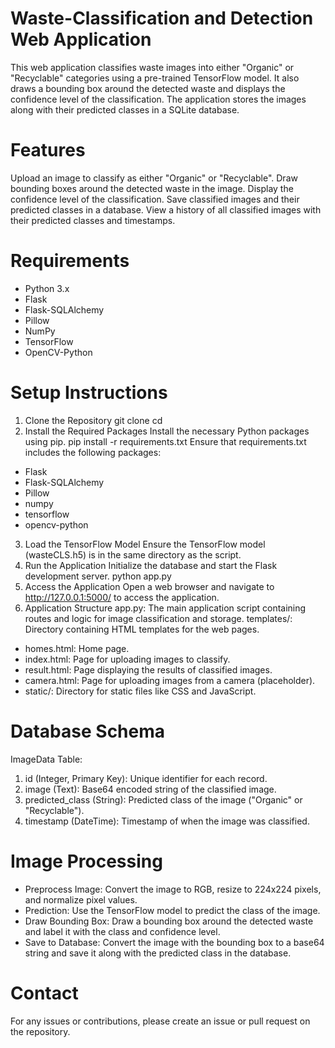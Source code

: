 # Waste-Classification and Detection Web Application
This web application classifies waste images into either "Organic" or "Recyclable" categories using a pre-trained TensorFlow model. It also draws a bounding box around the detected waste and displays the confidence level of the classification. The application stores the images along with their predicted classes in a SQLite database.

# Features
Upload an image to classify as either "Organic" or "Recyclable".
Draw bounding boxes around the detected waste in the image.
Display the confidence level of the classification.
Save classified images and their predicted classes in a database.
View a history of all classified images with their predicted classes and timestamps.

# Requirements
- Python 3.x
- Flask
- Flask-SQLAlchemy
- Pillow
- NumPy
- TensorFlow
- OpenCV-Python

# Setup Instructions
1. Clone the Repository
git clone <repository-url>
cd <repository-directory>
2. Install the Required Packages
Install the necessary Python packages using pip.
pip install -r requirements.txt
Ensure that requirements.txt includes the following packages:
- Flask
- Flask-SQLAlchemy
- Pillow
- numpy
- tensorflow
- opencv-python
3. Load the TensorFlow Model
Ensure the TensorFlow model (wasteCLS.h5) is in the same directory as the script.
4. Run the Application
Initialize the database and start the Flask development server.
python app.py
5. Access the Application
Open a web browser and navigate to http://127.0.0.1:5000/ to access the application.
6. Application Structure
app.py: The main application script containing routes and logic for image classification and storage.
templates/: Directory containing HTML templates for the web pages.
- homes.html: Home page.
- index.html: Page for uploading images to classify.
- result.html: Page displaying the results of classified images.
- camera.html: Page for uploading images from a camera (placeholder).
- static/: Directory for static files like CSS and JavaScript.

# Database Schema
ImageData Table:
1. id (Integer, Primary Key): Unique identifier for each record.
2. image (Text): Base64 encoded string of the classified image.
3. predicted_class (String): Predicted class of the image ("Organic" or "Recyclable").
4. timestamp (DateTime): Timestamp of when the image was classified.
# Image Processing
- Preprocess Image: Convert the image to RGB, resize to 224x224 pixels, and normalize pixel values.
- Prediction: Use the TensorFlow model to predict the class of the image.
- Draw Bounding Box: Draw a bounding box around the detected waste and label it with the class and confidence level.
- Save to Database: Convert the image with the bounding box to a base64 string and save it along with the predicted class in the database.

# Contact
For any issues or contributions, please create an issue or pull request on the repository.
